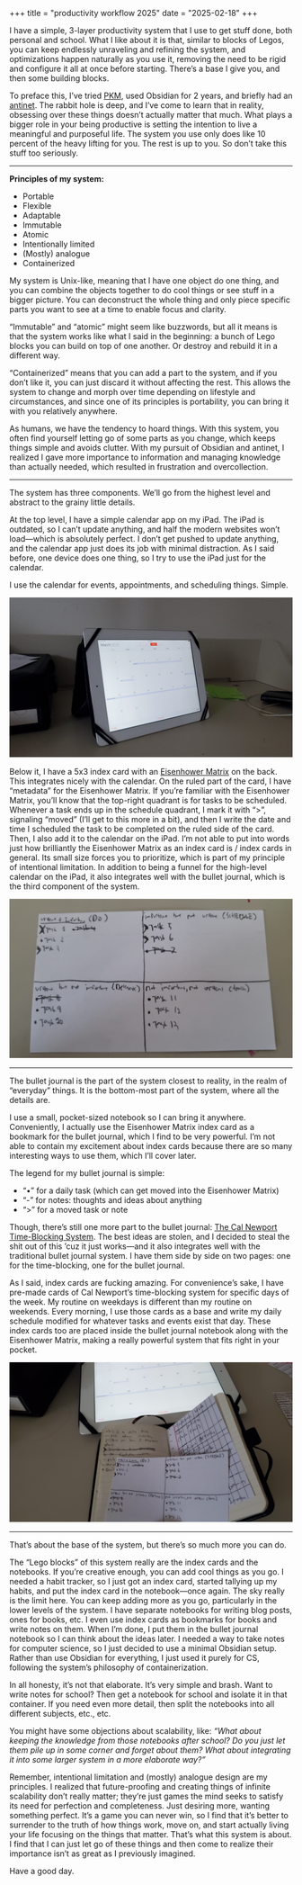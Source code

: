 +++
title = "productivity workflow 2025"
date = "2025-02-18"
+++

I have a simple, 3-layer productivity system that I use to get stuff done, both personal and school. What I like about it is that, similar to blocks of Legos, you can keep endlessly unraveling and refining the system, and optimizations happen naturally as you use it, removing the need to be rigid and configure it all at once before starting. There’s a base I give you, and then some building blocks.

To preface this, I’ve tried [PKM](https://en.wikipedia.org/wiki/Personal_knowledge_management), used Obsidian for 2 years, and briefly had an [antinet](https://zettelkasten.de/posts/introduction-antinet-zettelkasten/). The rabbit hole is deep, and I’ve come to learn that in reality, obsessing over these things doesn’t actually matter that much. What plays a bigger role in your being productive is setting the intention to live a meaningful and purposeful life. The system you use only does like 10 percent of the heavy lifting for you. The rest is up to you. So don’t take this stuff too seriously.

---

**Principles of my system:**  
- Portable  
- Flexible  
- Adaptable  
- Immutable  
- Atomic  
- Intentionally limited  
- (Mostly) analogue  
- Containerized  

My system is Unix-like, meaning that I have one object do one thing, and you can combine the objects together to do cool things or see stuff in a bigger picture. You can deconstruct the whole thing and only piece specific parts you want to see at a time to enable focus and clarity.  

“Immutable” and “atomic” might seem like buzzwords, but all it means is that the system works like what I said in the beginning: a bunch of Lego blocks you can build on top of one another. Or destroy and rebuild it in a different way.  

“Containerized” means that you can add a part to the system, and if you don’t like it, you can just discard it without affecting the rest. This allows the system to change and morph over time depending on lifestyle and circumstances, and since one of its principles is portability, you can bring it with you relatively anywhere.  

As humans, we have the tendency to hoard things. With this system, you often find yourself letting go of some parts as you change, which keeps things simple and avoids clutter. With my pursuit of Obsidian and antinet, I realized I gave more importance to information and managing knowledge than actually needed, which resulted in frustration and overcollection.  

---

The system has three components. We’ll go from the highest level and abstract to the grainy little details.  

At the top level, I have a simple calendar app on my iPad. The iPad is outdated, so I can’t update anything, and half the modern websites won’t load—which is absolutely perfect. I don’t get pushed to update anything, and the calendar app just does its job with minimal distraction. As I said before, one device does one thing, so I try to use the iPad just for the calendar.  

I use the calendar for events, appointments, and scheduling things. Simple.  

![PICTURE OF IPAD](/images/drive-download-19feb2025/ipad.jpg)

Below it, I have a 5x3 index card with an [Eisenhower Matrix](https://en.wikipedia.org/wiki/Time_management#The_Eisenhower_Method) on the back. This integrates nicely with the calendar. On the ruled part of the card, I have “metadata” for the Eisenhower Matrix. If you’re familiar with the Eisenhower Matrix, you’ll know that the top-right quadrant is for tasks to be scheduled. Whenever a task ends up in the schedule quadrant, I mark it with “>”, signaling “moved” (I’ll get to this more in a bit), and then I write the date and time I scheduled the task to be completed on the ruled side of the card. Then, I also add it to the calendar on the iPad. I’m not able to put into words just how brilliantly the Eisenhower Matrix as an index card is / index cards in general. Its small size forces you to prioritize, which is part of my principle of intentional limitation. In addition to being a funnel for the high-level calendar on the iPad, it also integrates well with the bullet journal, which is the third component of the system.  

![PICTURE OF EISENHOWER BOTH SIDES](/images/drive-download-19feb2025/eisenhower-back.jpg)  

---

The bullet journal is the part of the system closest to reality, in the realm of “everyday” things. It is the bottom-most part of the system, where all the details are.  

I use a small, pocket-sized notebook so I can bring it anywhere. Conveniently, I actually use the Eisenhower Matrix index card as a bookmark for the bullet journal, which I find to be very powerful. I’m not able to contain my excitement about index cards because there are so many interesting ways to use them, which I’ll cover later.  

The legend for my bullet journal is simple:  
- “•” for a daily task (which can get moved into the Eisenhower Matrix)  
- “-” for notes: thoughts and ideas about anything  
- “>” for a moved task or note  

Though, there’s still one more part to the bullet journal: [The Cal Newport Time-Blocking System](https://www.timeblockplanner.com/#timemethod). The best ideas are stolen, and I decided to steal the shit out of this ’cuz it just works—and it also integrates well with the traditional bullet journal system. I have them side by side on two pages: one for the time-blocking, one for the bullet journal.  

As I said, index cards are fucking amazing. For convenience’s sake, I have pre-made cards of Cal Newport’s time-blocking system for specific days of the week. My routine on weekdays is different than my routine on weekends. Every morning, I use those cards as a base and write my daily schedule modified for whatever tasks and events exist that day. These index cards too are placed inside the bullet journal notebook along with the Eisenhower Matrix, making a really powerful system that fits right in your pocket.  

![PRE-MADE TIME-BLOCKING WITH DAILY TIME BLOCK AND EISENHOWER](/images/drive-download-19feb2025/finalimage.jpg)  

---

That’s about the base of the system, but there’s so much more you can do.  

The “Lego blocks” of this system really are the index cards and the notebooks. If you’re creative enough, you can add cool things as you go. I needed a habit tracker, so I just got an index card, started tallying up my habits, and put the index card in the notebook—once again. The sky really is the limit here. You can keep adding more as you go, particularly in the lower levels of the system. I have separate notebooks for writing blog posts, ones for books, etc. I even use index cards as bookmarks for books and write notes on them. When I’m done, I put them in the bullet journal notebook so I can think about the ideas later. I needed a way to take notes for computer science, so I just decided to use a minimal Obsidian setup. Rather than use Obsidian for everything, I just used it purely for CS, following the system’s philosophy of containerization.  

In all honesty, it’s not that elaborate. It’s very simple and brash. Want to write notes for school? Then get a notebook for school and isolate it in that container. If you need even more detail, then split the notebooks into all different subjects, etc., etc.  

You might have some objections about scalability, like: *“What about keeping the knowledge from those notebooks after school? Do you just let them pile up in some corner and forget about them? What about integrating it into some larger system in a more elaborate way?”*  

Remember, intentional limitation and (mostly) analogue design are my principles. I realized that future-proofing and creating things of infinite scalability don’t really matter; they’re just games the mind seeks to satisfy its need for perfection and completeness. Just desiring more, wanting something perfect. It’s a game you can never win, so I find that it’s better to surrender to the truth of how things work, move on, and start actually living your life focusing on the things that matter. That’s what this system is about. I find that I can just let go of these things and then come to realize their importance isn’t as great as I previously imagined.  

Have a good day.  
